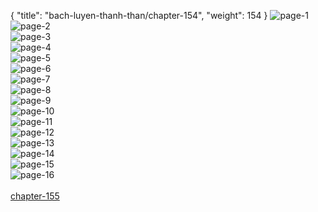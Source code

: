 { "title": "bach-luyen-thanh-than/chapter-154", "weight": 154 }
<img src="bach-luyen-thanh-than_0154_01-139ddbe9fbf91d53ca919766c9151397.webp" alt="page-1" origin="http://storage.fshare.vn/Test-vechai/1506747502-Bach-Luyen-Thanh-Than-chap-148-ve-chai-02.jpg"><br/>
<img src="bach-luyen-thanh-than_0154_02-5f5e555cd6d4584ef344f023d5b11f09.webp" alt="page-2" origin="http://storage.fshare.vn/Test-vechai/1506747502-Bach-Luyen-Thanh-Than-chap-148-ve-chai-03.jpg"><br/>
<img src="bach-luyen-thanh-than_0154_03-de611beefd1faedbb0527a1a8b6cbd52.webp" alt="page-3" origin="http://storage.fshare.vn/Test-vechai/1506747502-Bach-Luyen-Thanh-Than-chap-148-ve-chai-04.jpg"><br/>
<img src="bach-luyen-thanh-than_0154_04-5dd2b19d5ad6a65be6447c563ee77fcf.webp" alt="page-4" origin="http://storage.fshare.vn/Test-vechai/1506747502-Bach-Luyen-Thanh-Than-chap-148-ve-chai-05.jpg"><br/>
<img src="bach-luyen-thanh-than_0154_05-43c94e7017a9f3bba9aacc7e20b5c630.webp" alt="page-5" origin="http://storage.fshare.vn/Test-vechai/1506747502-Bach-Luyen-Thanh-Than-chap-148-ve-chai-06.jpg"><br/>
<img src="bach-luyen-thanh-than_0154_06-eb57e998d76fa97071dd5f98569a9c9d.webp" alt="page-6" origin="http://storage.fshare.vn/Test-vechai/1506747502-Bach-Luyen-Thanh-Than-chap-148-ve-chai-07.jpg"><br/>
<img src="bach-luyen-thanh-than_0154_07-e633c6bc1daa7d181dba7d63d1cce8e5.webp" alt="page-7" origin="http://storage.fshare.vn/Test-vechai/1506747502-Bach-Luyen-Thanh-Than-chap-148-ve-chai-08.jpg"><br/>
<img src="bach-luyen-thanh-than_0154_08-d2c691c25fcd2168485d9d230083e522.webp" alt="page-8" origin="http://storage.fshare.vn/Test-vechai/1506747502-Bach-Luyen-Thanh-Than-chap-148-ve-chai-09.jpg"><br/>
<img src="bach-luyen-thanh-than_0154_09-4629dbb3f5ee6e099b548502a61465b2.webp" alt="page-9" origin="http://storage.fshare.vn/Test-vechai/1506747502-Bach-Luyen-Thanh-Than-chap-148-ve-chai-10.jpg"><br/>
<img src="bach-luyen-thanh-than_0154_10-3e71eedb0fd6f89c686f4d3d7cd834a6.webp" alt="page-10" origin="http://storage.fshare.vn/Test-vechai/1506747502-Bach-Luyen-Thanh-Than-chap-148-ve-chai-11.jpg"><br/>
<img src="bach-luyen-thanh-than_0154_11-419cec9734b12cc8777196c257b73d59.webp" alt="page-11" origin="http://storage.fshare.vn/Test-vechai/1506747502-Bach-Luyen-Thanh-Than-chap-148-ve-chai-12.jpg"><br/>
<img src="bach-luyen-thanh-than_0154_12-f88a8b95efa20ea364c4b8eadbc56ae4.webp" alt="page-12" origin="http://storage.fshare.vn/Test-vechai/1506747502-Bach-Luyen-Thanh-Than-chap-148-ve-chai-13.jpg"><br/>
<img src="bach-luyen-thanh-than_0154_13-c6085e4b8486034a3fa23aec6f4c5060.webp" alt="page-13" origin="http://storage.fshare.vn/Test-vechai/1506747502-Bach-Luyen-Thanh-Than-chap-148-ve-chai-14.jpg"><br/>
<img src="bach-luyen-thanh-than_0154_14-ffa48726a14a9d710210eba55dc4674e.webp" alt="page-14" origin="http://storage.fshare.vn/Test-vechai/1506747502-Bach-Luyen-Thanh-Than-chap-148-ve-chai-15.jpg"><br/>
<img src="bach-luyen-thanh-than_0154_15-0b42c65f28c7e31429c8ec909a8e8c4a.webp" alt="page-15" origin="http://storage.fshare.vn/Test-vechai/1506747502-Bach-Luyen-Thanh-Than-chap-148-ve-chai-16.jpg"><br/>
<img src="bach-luyen-thanh-than_0154_16-a2592c3fe50022c18bc99568398c2408.webp" alt="page-16" origin="http://storage.fshare.vn/Test-vechai/1506747502-Bach-Luyen-Thanh-Than-chap-148-ve-chai-17.jpg"><br/>
<br/><a class="nextchap" href="/bach-luyen-thanh-than/chapter-155">chapter-155</a>
